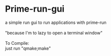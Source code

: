 # Prime-run-gui
a simple run gui to run applications with prime-run<br><br>"because I'm to lazy to open a terminal window"
<br><br>
To Compile:<br>
just run "qmake;make"
